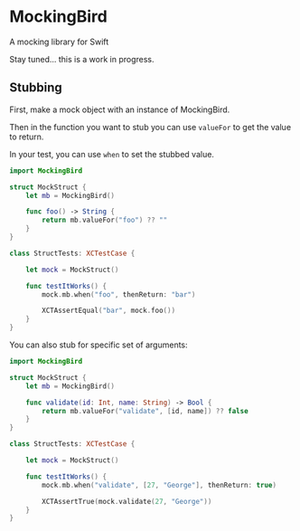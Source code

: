 # MockingBird

A mocking library for Swift

Stay tuned... this is a work in progress.

## Stubbing

First, make a mock object with an instance of MockingBird.

Then in the function you want to stub you can use `valueFor` to get the value to return.

In your test, you can use `when` to set the stubbed value.

```swift
import MockingBird

struct MockStruct {
    let mb = MockingBird()

    func foo() -> String {
        return mb.valueFor("foo") ?? ""
    }
}

class StructTests: XCTestCase {

    let mock = MockStruct()

    func testItWorks() {
        mock.mb.when("foo", thenReturn: "bar")

        XCTAssertEqual("bar", mock.foo())
    }
}

```
You can also stub for specific set of arguments:

```swift
import MockingBird

struct MockStruct {
    let mb = MockingBird()

    func validate(id: Int, name: String) -> Bool {
        return mb.valueFor("validate", [id, name]) ?? false
    }
}

class StructTests: XCTestCase {

    let mock = MockStruct()

    func testItWorks() {
        mock.mb.when("validate", [27, "George"], thenReturn: true)

        XCTAssertTrue(mock.validate(27, "George"))
    }
}
```

